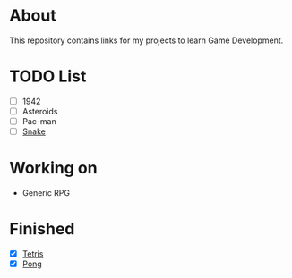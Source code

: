 # About

This repository contains links for my projects to learn Game Development.

# TODO List
- [ ] 1942
- [ ] Asteroids
- [ ] Pac-man
- [ ] [Snake](https://github.com/ViniciusChrisosthemos/Snake)

# Working on
- Generic RPG

# Finished
- [X] [Tetris](https://github.com/ViniciusChrisosthemos/Tetris)
- [X] [Pong](https://github.com/ViniciusChrisosthemos/Pong)
